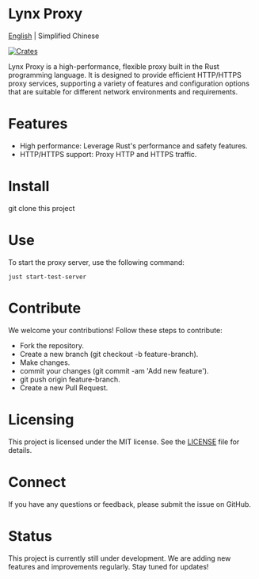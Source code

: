 # Lynx Proxy

[English](README.md) | Simplified Chinese

[![Crates](https://img.shields.io/crates/v/lynx-core.svg)](https://crates.io/crates/lynx-core)

Lynx Proxy is a high-performance, flexible proxy built in the Rust programming language. It is designed to provide efficient HTTP/HTTPS proxy services, supporting a variety of features and configuration options that are suitable for different network environments and requirements.

# Features

- High performance: Leverage Rust's performance and safety features.
- HTTP/HTTPS support: Proxy HTTP and HTTPS traffic.

# Install

git clone this project

# Use

To start the proxy server, use the following command:

```
just start-test-server
```

# Contribute

We welcome your contributions! Follow these steps to contribute:

- Fork the repository.
- Create a new branch (git checkout -b feature-branch).
- Make changes.
- commit your changes (git commit -am 'Add new feature').
- git push origin feature-branch.
- Create a new Pull Request.

# Licensing

This project is licensed under the MIT license. See the [LICENSE](LICENSE) file for details.

# Connect

If you have any questions or feedback, please submit the issue on GitHub.

# Status

This project is currently still under development. We are adding new features and improvements regularly. Stay tuned for updates!
 